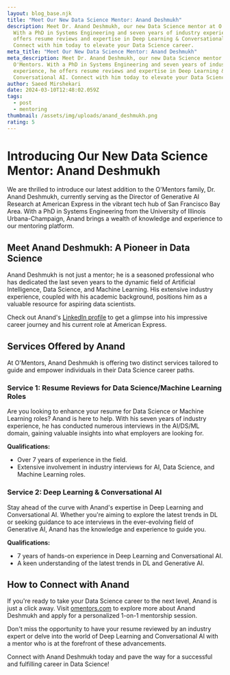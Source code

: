 ```yaml
---
layout: blog_base.njk
title: "Meet Our New Data Science Mentor: Anand Deshmukh"
description: Meet Dr. Anand Deshmukh, our new Data Science mentor at O'Mentors.
  With a PhD in Systems Engineering and seven years of industry experience, he
  offers resume reviews and expertise in Deep Learning & Conversational AI.
  Connect with him today to elevate your Data Science career.
meta_title: "Meet Our New Data Science Mentor: Anand Deshmukh"
meta_description: Meet Dr. Anand Deshmukh, our new Data Science mentor at
  O'Mentors. With a PhD in Systems Engineering and seven years of industry
  experience, he offers resume reviews and expertise in Deep Learning &
  Conversational AI. Connect with him today to elevate your Data Science career.
author: Saeed Mirshekari
date: 2024-03-10T12:48:02.059Z
tags:
  - post
  - mentoring
thumbnail: /assets/img/uploads/anand_deshmukh.png
rating: 5
---
```

# Introducing Our New Data Science Mentor: Anand Deshmukh

We are thrilled to introduce our latest addition to the O'Mentors family, Dr. Anand Deshmukh, currently serving as the Director of Generative AI Research at American Express in the vibrant tech hub of San Francisco Bay Area. With a PhD in Systems Engineering from the University of Illinois Urbana-Champaign, Anand brings a wealth of knowledge and experience to our mentoring platform.

## Meet Anand Deshmukh: A Pioneer in Data Science

Anand Deshmukh is not just a mentor; he is a seasoned professional who has dedicated the last seven years to the dynamic field of Artificial Intelligence, Data Science, and Machine Learning. His extensive industry experience, coupled with his academic background, positions him as a valuable resource for aspiring data scientists.

Check out Anand's [LinkedIn profile](https://www.linkedin.com/in/ananddeshmukh/) to get a glimpse into his impressive career journey and his current role at American Express.

## Services Offered by Anand

At O'Mentors, Anand Deshmukh is offering two distinct services tailored to guide and empower individuals in their Data Science career paths.

### Service 1: Resume Reviews for Data Science/Machine Learning Roles

Are you looking to enhance your resume for Data Science or Machine Learning roles? Anand is here to help. With his seven years of industry experience, he has conducted numerous interviews in the AI/DS/ML domain, gaining valuable insights into what employers are looking for.

**Qualifications:**
- Over 7 years of experience in the field.
- Extensive involvement in industry interviews for AI, Data Science, and Machine Learning roles.

### Service 2: Deep Learning & Conversational AI

Stay ahead of the curve with Anand's expertise in Deep Learning and Conversational AI. Whether you're aiming to explore the latest trends in DL or seeking guidance to ace interviews in the ever-evolving field of Generative AI, Anand has the knowledge and experience to guide you.

**Qualifications:**
- 7 years of hands-on experience in Deep Learning and Conversational AI.
- A keen understanding of the latest trends in DL and Generative AI.

## How to Connect with Anand

If you're ready to take your Data Science career to the next level, Anand is just a click away. Visit [omentors.com](https://www.omentors.com/) to explore more about Anand Deshmukh and apply for a personalized 1-on-1 mentorship session.

Don't miss the opportunity to have your resume reviewed by an industry expert or delve into the world of Deep Learning and Conversational AI with a mentor who is at the forefront of these advancements.

Connect with Anand Deshmukh today and pave the way for a successful and fulfilling career in Data Science!